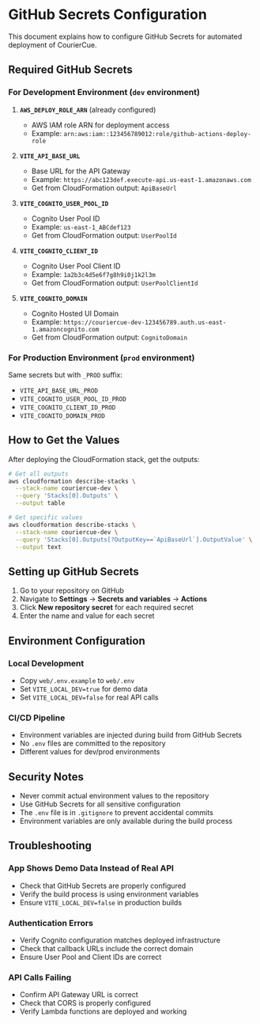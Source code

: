 # GitHub Secrets Configuration

This document explains how to configure GitHub Secrets for automated deployment of CourierCue.

## Required GitHub Secrets

### For Development Environment (`dev` environment)

1. **`AWS_DEPLOY_ROLE_ARN`** (already configured)
   - AWS IAM role ARN for deployment access
   - Example: `arn:aws:iam::123456789012:role/github-actions-deploy-role`

2. **`VITE_API_BASE_URL`**
   - Base URL for the API Gateway
   - Example: `https://abc123def.execute-api.us-east-1.amazonaws.com`
   - Get from CloudFormation output: `ApiBaseUrl`

3. **`VITE_COGNITO_USER_POOL_ID`**
   - Cognito User Pool ID
   - Example: `us-east-1_ABCdef123`
   - Get from CloudFormation output: `UserPoolId`

4. **`VITE_COGNITO_CLIENT_ID`**
   - Cognito User Pool Client ID
   - Example: `1a2b3c4d5e6f7g8h9i0j1k2l3m`
   - Get from CloudFormation output: `UserPoolClientId`

5. **`VITE_COGNITO_DOMAIN`**
   - Cognito Hosted UI Domain
   - Example: `https://couriercue-dev-123456789.auth.us-east-1.amazoncognito.com`
   - Get from CloudFormation output: `CognitoDomain`

### For Production Environment (`prod` environment)

Same secrets but with `_PROD` suffix:
- `VITE_API_BASE_URL_PROD`
- `VITE_COGNITO_USER_POOL_ID_PROD`
- `VITE_COGNITO_CLIENT_ID_PROD`
- `VITE_COGNITO_DOMAIN_PROD`

## How to Get the Values

After deploying the CloudFormation stack, get the outputs:

```bash
# Get all outputs
aws cloudformation describe-stacks \
  --stack-name couriercue-dev \
  --query 'Stacks[0].Outputs' \
  --output table

# Get specific values
aws cloudformation describe-stacks \
  --stack-name couriercue-dev \
  --query 'Stacks[0].Outputs[?OutputKey==`ApiBaseUrl`].OutputValue' \
  --output text
```

## Setting up GitHub Secrets

1. Go to your repository on GitHub
2. Navigate to **Settings** → **Secrets and variables** → **Actions**
3. Click **New repository secret** for each required secret
4. Enter the name and value for each secret

## Environment Configuration

### Local Development
- Copy `web/.env.example` to `web/.env`
- Set `VITE_LOCAL_DEV=true` for demo data
- Set `VITE_LOCAL_DEV=false` for real API calls

### CI/CD Pipeline
- Environment variables are injected during build from GitHub Secrets
- No `.env` files are committed to the repository
- Different values for dev/prod environments

## Security Notes

- Never commit actual environment values to the repository
- Use GitHub Secrets for all sensitive configuration
- The `.env` file is in `.gitignore` to prevent accidental commits
- Environment variables are only available during the build process

## Troubleshooting

### App Shows Demo Data Instead of Real API
- Check that GitHub Secrets are properly configured
- Verify the build process is using environment variables
- Ensure `VITE_LOCAL_DEV=false` in production builds

### Authentication Errors
- Verify Cognito configuration matches deployed infrastructure
- Check that callback URLs include the correct domain
- Ensure User Pool and Client IDs are correct

### API Calls Failing
- Confirm API Gateway URL is correct
- Check that CORS is properly configured
- Verify Lambda functions are deployed and working